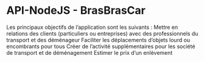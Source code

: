 # API-NodeJS - BrasBrasCar

Les principaux objectifs de l’application sont les suivants :
Mettre en relations des clients (particuliers ou entreprises) avec des professionnels du transport et des déménageur
Faciliter les déplacements d’objets lourd ou encombrants pour tous
Créer de l’activité supplémentaires pour les société de transport et de déménagement
Estimer le prix d’un enlèvement 


